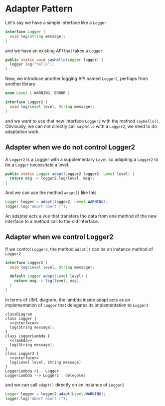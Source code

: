 # Adapter Pattern

Let's say we have a simple interface like a `Logger`

```java
interface Logger {
  void log(String message);
}
```

and we have an existing API that takes a `Logger`
```java
public static void sayHello(Logger logger) {
  logger.log("hello");
}
```

Now, we introduce another logging API named `Logger2`, perhaps from another library
```java
enum Level { WARNING, ERROR }

interface Logger2 {
  void log(Level level, String message);
}
```

and we want to use that new interface `Logger2` with the method `sayHello()`.
Obviously, we can not directly call `sayHello` with a `Logger2`, we need to do adaptation work.

## Adapter when we do not control Logger2

A `Logger2` is a Logger with a supplementary `Level` so adapting a `Logger2` to be a `Logger` necessitate a level.

```java
public static Logger adapt(Logger2 logger2, Level level) {
  return msg -> logger2.log(level, msg);
}
```

And we can use the method `adapt()` like this
```java
Logger logger = adapt(logger2, Level.WARNING);
logger.log("abort abort !");
```

An adapter acts a vue that transfers the data from one method of the new interface
to a method call to the old interface.

## Adapter when we control Logger2

If we control `Logger2`, the method `adapt()` can be an instance method of `Logger2`
```java
interface Logger2 {
  void log(Level level, String message);

  default Logger adapt(Level level) {
    return msg -> log(level, msg);
  }
}
```

In terms of UML diagram, the lambda inside adapt acts as an implementation of `Logger`
that delegates its implementation to `Logger2`

```mermaid
classDiagram
class Logger {
  <<interface>>
  log(String message);
}
class LoggerLambda {
  <<lambda>>
  log(String message);
}
class Logger2 {
  <<interface>>
  log(Level level, String message)
}
LoggerLambda <|.. Logger
LoggerLambda --> Logger2 : delegates
```

and we can call `adapt()` directly on an instance of `Logger2`
```java
Logger logger = logger2.adapt(Level.WARNING);
logger.log("abort abort !");
```
